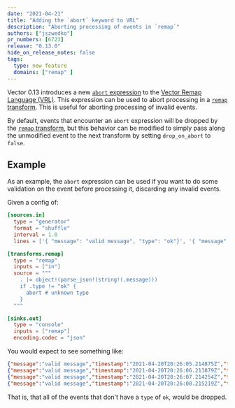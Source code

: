 ```yaml
---
date: "2021-04-21"
title: "Adding the `abort` keyword to VRL"
description: "Aborting processing of events in `remap`"
authors: ["jszwedko"]
pr_numbers: [6723]
release: "0.13.0"
hide_on_release_notes: false
tags:
  type: new feature
  domains: ["remap" ]
---
```


Vector 0.13 introduces a new [`abort` expression][abort] to the [Vector Remap
Language (VRL)][vrl]. This expression can be used to abort processing in
a [`remap` transform][remap]. This is useful for aborting processing of invalid
events.

By default, events that encounter an `abort` expression will be dropped by the
[`remap` transform][remap], but this behavior can be modified to simply pass
along the unmodified event to the next transform by setting `drop_on_abort` to
`false`.

## Example

As an example, the `abort` expression can be used if you want to do some
validation on the event before processing it, discarding any invalid events.

Given a config of:

```toml
[sources.in]
  type = "generator"
  format = "shuffle"
  interval = 1.0
  lines = ['{ "message": "valid message", "type": "ok"}', '{ "message": "invalid message", "type": "unknown"}']

[transforms.remap]
  type = "remap"
  inputs = ["in"]
  source = """
    . |= object!(parse_json!(string!(.message)))
    if .type != "ok" {
      abort # unknown type
    }
  """

[sinks.out]
  type = "console"
  inputs = ["remap"]
  encoding.codec = "json"
```

You would expect to see something like:

```json
{"message":"valid message","timestamp":"2021-04-20T20:26:05.214875Z","type":"ok"}
{"message":"valid message","timestamp":"2021-04-20T20:26:06.213879Z","type":"ok"}
{"message":"valid message","timestamp":"2021-04-20T20:26:07.214254Z","type":"ok"}
{"message":"valid message","timestamp":"2021-04-20T20:26:08.215219Z","type":"ok"}
```

That is, that all of the events that don't have a `type` of `ok`, would be
dropped.

[abort]: /docs/reference/vrl/expressions/#index
[remap]: /docs/reference/configuration/transforms/remap
[vrl]: /docs/reference/vrl/

